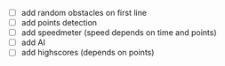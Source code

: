 - [ ] add random obstacles on first line
- [ ] add points detection
- [ ] add speedmeter (speed depends on time and points)
- [ ] add AI
- [ ] add highscores (depends on points)
